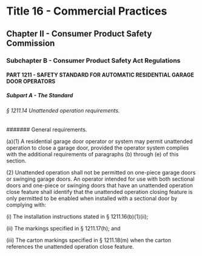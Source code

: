 
# Title 16 - Commercial Practices
## Chapter II - Consumer Product Safety Commission
### Subchapter B - Consumer Product Safety Act Regulations
#### PART 1211 - SAFETY STANDARD FOR AUTOMATIC RESIDENTIAL GARAGE DOOR OPERATORS
##### Subpart A - The Standard
###### § 1211.14 Unattended operation requirements.
####### General requirements.

(a)(1) A residential garage door operator or system may permit unattended operation to close a garage door, provided the operator system complies with the additional requirements of paragraphs (b) through (e) of this section.

(2) Unattended operation shall not be permitted on one-piece garage doors or swinging garage doors. An operator intended for use with both sectional doors and one-piece or swinging doors that have an unattended operation close feature shall identify that the unattended operation closing feature is only permitted to be enabled when installed with a sectional door by complying with:

(i) The installation instructions stated in § 1211.16(b)(1)(ii);

(ii) The markings specified in § 1211.17(h); and

(iii) The carton markings specified in § 1211.18(m) when the carton references the unattended operation close feature.
